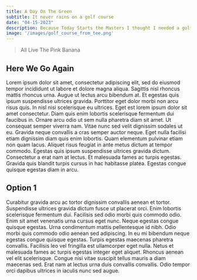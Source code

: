 ```yaml
---
title: A Day On The Green
subtitle: It never rains on a golf course
date: "04-15-2023"
description: Because Today Starts the Masters I thought I needed a golf course
image: '/images/golf_course_from_tee.png'
---
```

> All Live The Pink Banana

## Here We Go Again

Lorem ipsum dolor sit amet, consectetur adipiscing elit, sed do eiusmod tempor incididunt ut labore et dolore magna aliqua. Sagittis nisl rhoncus mattis rhoncus urna. Augue ut lectus arcu bibendum at. Et egestas quis ipsum suspendisse ultrices gravida. Porttitor eget dolor morbi non arcu risus quis. In nisl nisi scelerisque eu ultrices. Eget est lorem ipsum dolor sit amet consectetur. Diam quis enim lobortis scelerisque fermentum dui faucibus in. Ornare arcu odio ut sem nulla pharetra diam sit amet. Ut consequat semper viverra nam. Vitae nunc sed velit dignissim sodales ut eu. Gravida neque convallis a cras semper auctor neque. Eget nulla facilisi etiam dignissim diam quis enim lobortis. Quam elementum pulvinar etiam non quam lacus. Aliquet risus feugiat in ante metus dictum at tempor commodo. Egestas quis ipsum suspendisse ultrices gravida dictum. Consectetur a erat nam at lectus. Et malesuada fames ac turpis egestas. Gravida quis blandit turpis cursus in hac habitasse platea. Egestas congue quisque egestas diam in arcu.

## Option 1
Curabitur gravida arcu ac tortor dignissim convallis aenean et tortor. Suspendisse ultrices gravida dictum fusce ut placerat orci. Enim lobortis scelerisque fermentum dui. Facilisis sed odio morbi quis commodo odio. Enim sit amet venenatis urna cursus eget nunc. Neque egestas congue quisque egestas. Urna condimentum mattis pellentesque id nibh. Odio morbi quis commodo odio aenean sed adipiscing. In eu mi bibendum neque egestas congue quisque egestas. Turpis egestas maecenas pharetra convallis. Facilisis leo vel fringilla est ullamcorper eget nulla. Netus et malesuada fames ac turpis egestas integer eget aliquet. Rhoncus aenean vel elit scelerisque. Congue nisi vitae suscipit tellus mauris a diam maecenas sed. Erat nam at lectus urna duis convallis convallis. Odio tempor orci dapibus ultrices in iaculis nunc sed augue.